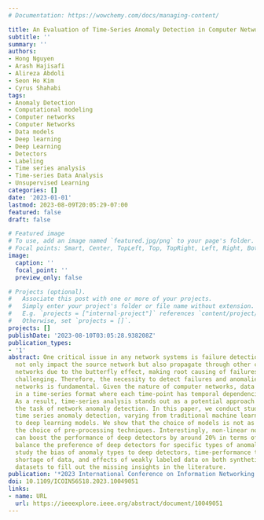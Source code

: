 ```yaml
---
# Documentation: https://wowchemy.com/docs/managing-content/

title: An Evaluation of Time-Series Anomaly Detection in Computer Networks
subtitle: ''
summary: ''
authors:
- Hong Nguyen
- Arash Hajisafi
- Alireza Abdoli
- Seon Ho Kim
- Cyrus Shahabi
tags:
- Anomaly Detection
- Computational modeling
- Computer networks
- Computer Networks
- Data models
- Deep learning
- Deep Learning
- Detectors
- Labeling
- Time series analysis
- Time-series Data Analysis
- Unsupervised Learning
categories: []
date: '2023-01-01'
lastmod: 2023-08-09T20:05:29-07:00
featured: false
draft: false

# Featured image
# To use, add an image named `featured.jpg/png` to your page's folder.
# Focal points: Smart, Center, TopLeft, Top, TopRight, Left, Right, BottomLeft, Bottom, BottomRight.
image:
  caption: ''
  focal_point: ''
  preview_only: false

# Projects (optional).
#   Associate this post with one or more of your projects.
#   Simply enter your project's folder or file name without extension.
#   E.g. `projects = ["internal-project"]` references `content/project/deep-learning/index.md`.
#   Otherwise, set `projects = []`.
projects: []
publishDate: '2023-08-10T03:05:28.938208Z'
publication_types:
- '1'
abstract: One critical issue in any network systems is failure detection. Failures
  not only impact the source network but also propagate through other communicating
  networks due to the butterfly effect, making root causing of failures even more
  challenging. Therefore, the necessity to detect failures and anomalies in computer
  networks is fundamental. Given the nature of computer networks, data is received
  in a time-series format where each time-point has temporal dependencies on others.
  As a result, time-series analysis stands out as a potential approach to deal with
  the task of network anomaly detection. In this paper, we conduct studies on multivariate
  time series anomaly detection, varying from traditional machine learning techniques
  to deep learning models. We show that the choice of models is not as important as
  the choice of pre-processing techniques. Interestingly, non-linear normalization
  can boost the performance of deep detectors by around 20% in terms of F1 score and
  balance the preference of deep detectors for specific types of anomalies. We also
  study the bias of anomaly types to deep detectors, time-performance trade-offs,
  shortage of data, and effects of weakly labeled data on both synthetic and realworld
  datasets to fill out the missing insights in the literature.
publication: '*2023 International Conference on Information Networking (ICOIN)*'
doi: 10.1109/ICOIN56518.2023.10049051
links:
- name: URL
  url: https://ieeexplore.ieee.org/abstract/document/10049051
---
```

